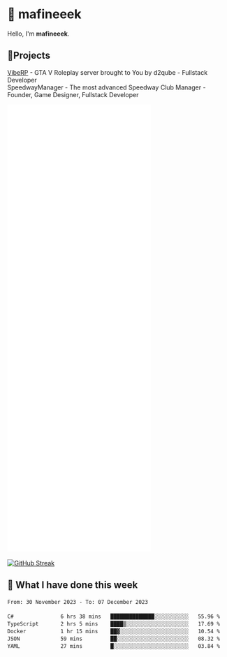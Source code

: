# 👋 mafineeek
Hello, I'm **mafineeek**.

## 📝Projects

[VibeRP](https://v-rp.pl) - GTA V Roleplay server brought to You by d2qube - Fullstack Developer<br/>
SpeedwayManager - The most advanced Speedway Club Manager - Founder, Game Designer, Fullstack Developer


![](./github-metrics.svg)

[![GitHub Streak](https://streak-stats.demolab.com/?user=mafineeek)](https://git.io/streak-stats)

## 📰 What I have done this week
<!--START_SECTION:waka-->

```txt
From: 30 November 2023 - To: 07 December 2023

C#               6 hrs 38 mins   ██████████████░░░░░░░░░░░   55.96 %
TypeScript       2 hrs 5 mins    ████▒░░░░░░░░░░░░░░░░░░░░   17.69 %
Docker           1 hr 15 mins    ██▓░░░░░░░░░░░░░░░░░░░░░░   10.54 %
JSON             59 mins         ██░░░░░░░░░░░░░░░░░░░░░░░   08.32 %
YAML             27 mins         █░░░░░░░░░░░░░░░░░░░░░░░░   03.84 %
```

<!--END_SECTION:waka-->
